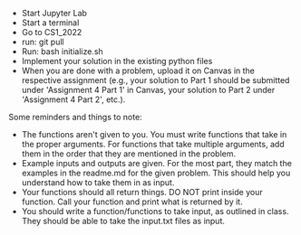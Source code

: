 <ul>
<li> Start Jupyter Lab
<li> Start a terminal
<li> Go to CS1_2022
<li> run: git pull
<li> Run: bash initialize.sh
<li> Implement your solution in the existing python files
<li> When you are done with a problem, upload it on Canvas in the respective assignment (e.g., your solution to Part 1 should be submitted under 'Assignment 4 Part 1' in Canvas, your solution to Part 2 under 'Assignment 4 Part 2', etc.).
</ul>

Some reminders and things to note:<br>

<ul>
<li>The functions aren't given to you. You must write functions that take in the proper arguments. For functions that take multiple arguments, add them in the order that they are mentioned in the problem.
<li>Example inputs and outputs are given. For the most part, they match the examples in the readme.md for the given problem. This should help you understand how to take them in as input.
<li>Your functions should all return things. DO NOT print inside your function. Call your function and print what is returned by it.
<li>You should write a function/functions to take input, as outlined in class. They should be able to take the input.txt files as input.
</ul>
